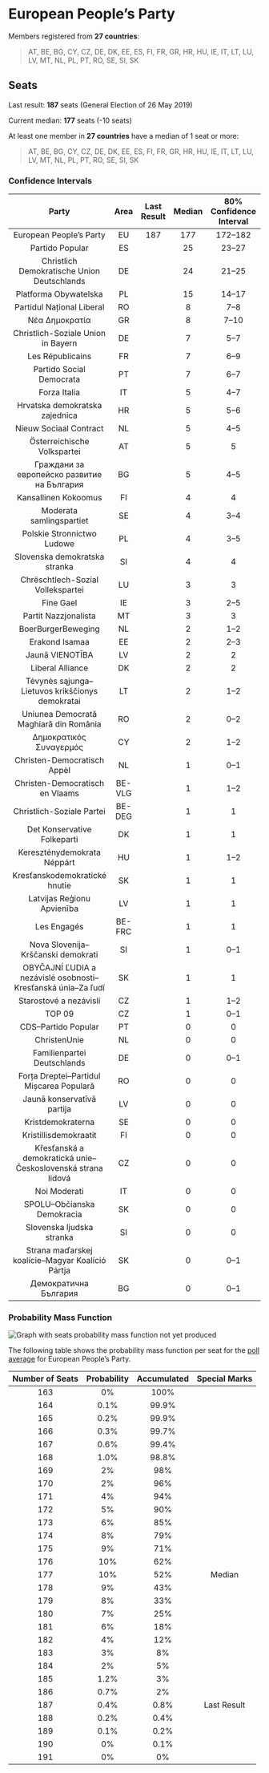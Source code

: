 # European People’s Party

Members registered from **27 countries**:

> AT, BE, BG, CY, CZ, DE, DK, EE, ES, FI, FR, GR, HR, HU, IE, IT, LT, LU, LV, MT, NL, PL, PT, RO, SE, SI, SK

## Seats

Last result: **187** seats (General Election of 26 May 2019)

Current median: **177** seats (-10 seats)

At least one member in **27 countries** have a median of 1 seat or more:

> AT, BE, BG, CY, CZ, DE, DK, EE, ES, FI, FR, GR, HR, HU, IE, IT, LT, LU, LV, MT, NL, PL, PT, RO, SE, SI, SK

### Confidence Intervals

| Party | Area | Last Result | Median | 80% Confidence Interval | 90% Confidence Interval | 95% Confidence Interval | 99% Confidence Interval |
|:-----:|:----:|:-----------:|:------:|:-----------------------:|:-----------------------:|:-----------------------:|:-----------------------:|
| European People’s Party | EU | 187 | 177 | 172–182 | 170–183 | 169–185 | 166–187 |
| Partido Popular | ES | | 25 | 23–27 | 23–27 | 23–28 | 22–29 |
| Christlich Demokratische Union Deutschlands | DE | | 24 | 21–25 | 21–25 | 20–26 | 19–27 |
| Platforma Obywatelska | PL | | 15 | 14–17 | 14–18 | 14–19 | 13–19 |
| Partidul Național Liberal | RO | | 8 | 7–8 | 7–9 | 6–9 | 6–9 |
| Νέα Δημοκρατία | GR | | 8 | 7–10 | 7–10 | 7–10 | 7–10 |
| Christlich-Soziale Union in Bayern | DE | | 7 | 5–7 | 5–8 | 5–8 | 5–9 |
| Les Républicains | FR | | 7 | 6–9 | 6–9 | 6–9 | 5–10 |
| Partido Social Democrata | PT | | 7 | 6–7 | 6–8 | 6–8 | 6–8 |
| Forza Italia | IT | | 5 | 4–7 | 3–7 | 3–8 | 3–9 |
| Hrvatska demokratska zajednica | HR | | 5 | 5–6 | 5–6 | 5–6 | 4–6 |
| Nieuw Sociaal Contract | NL | | 5 | 4–5 | 4–5 | 4–5 | 4–6 |
| Österreichische Volkspartei | AT | | 5 | 5 | 5 | 4–6 | 4–6 |
| Граждани за европейско развитие на България | BG | | 5 | 4–5 | 4–6 | 4–6 | 4–6 |
| Kansallinen Kokoomus | FI | | 4 | 4 | 4 | 4–5 | 3–5 |
| Moderata samlingspartiet | SE | | 4 | 3–4 | 3–4 | 3–4 | 3–4 |
| Polskie Stronnictwo Ludowe | PL | | 4 | 3–5 | 3–5 | 3–5 | 3–6 |
| Slovenska demokratska stranka | SI | | 4 | 4 | 3–5 | 3–5 | 3–5 |
| Chrëschtlech-Sozial Vollekspartei | LU | | 3 | 3 | 3 | 3 | 3 |
| Fine Gael | IE | | 3 | 2–5 | 2–5 | 2–5 | 2–5 |
| Partit Nazzjonalista | MT | | 3 | 3 | 3 | 3 | 2–3 |
| BoerBurgerBeweging | NL | | 2 | 1–2 | 1–2 | 1–2 | 1–3 |
| Erakond Isamaa | EE | | 2 | 2–3 | 2–3 | 2–3 | 2–3 |
| Jaunā VIENOTĪBA | LV | | 2 | 2 | 2 | 2 | 2 |
| Liberal Alliance | DK | | 2 | 2 | 2 | 2 | 1–3 |
| Tėvynės sąjunga–Lietuvos krikščionys demokratai | LT | | 2 | 1–2 | 1–2 | 1–2 | 1–2 |
| Uniunea Democrată Maghiară din România | RO | | 2 | 0–2 | 0–2 | 0–2 | 0–2 |
| Δημοκρατικός Συναγερμός | CY | | 2 | 1–2 | 1–2 | 1–2 | 1–2 |
| Christen-Democratisch Appèl | NL | | 1 | 0–1 | 0–1 | 0–1 | 0–1 |
| Christen-Democratisch en Vlaams | BE-VLG | | 1 | 1–2 | 1–2 | 1–2 | 1–2 |
| Christlich-Soziale Partei | BE-DEG | | 1 | 1 | 1 | 1 | 1 |
| Det Konservative Folkeparti | DK | | 1 | 1 | 0–1 | 0–1 | 0–1 |
| Kereszténydemokrata Néppárt | HU | | 1 | 1–2 | 1–2 | 1–2 | 1–2 |
| Kresťanskodemokratické hnutie | SK | | 1 | 1 | 1–2 | 1–2 | 0–2 |
| Latvijas Reģionu Apvienība | LV | | 1 | 1 | 1 | 1 | 1 |
| Les Engagés | BE-FRC | | 1 | 1 | 1 | 0–1 | 0–1 |
| Nova Slovenija–Krščanski demokrati | SI | | 1 | 0–1 | 0–1 | 0–1 | 0–1 |
| OBYČAJNÍ ĽUDIA a nezávislé osobnosti–Kresťanská únia–Za ľudí | SK | | 1 | 1 | 0–1 | 0–1 | 0–2 |
| Starostové a nezávislí | CZ | | 1 | 1–2 | 1–2 | 1–2 | 0–2 |
| TOP 09 | CZ | | 1 | 0–1 | 0–1 | 0–1 | 0–1 |
| CDS–Partido Popular | PT | | 0 | 0 | 0 | 0 | 0 |
| ChristenUnie | NL | | 0 | 0 | 0 | 0 | 0 |
| Familienpartei Deutschlands | DE | | 0 | 0–1 | 0–1 | 0–1 | 0–1 |
| Forța Dreptei–Partidul Mișcarea Populară | RO | | 0 | 0 | 0 | 0 | 0 |
| Jaunā konservatīvā partija | LV | | 0 | 0 | 0 | 0 | 0 |
| Kristdemokraterna | SE | | 0 | 0 | 0–1 | 0–1 | 0–1 |
| Kristillisdemokraatit | FI | | 0 | 0 | 0 | 0 | 0–1 |
| Křesťanská a demokratická unie–Československá strana lidová | CZ | | 0 | 0 | 0 | 0 | 0 |
| Noi Moderati | IT | | 0 | 0 | 0 | 0 | 0 |
| SPOLU–Občianska Demokracia | SK | | 0 | 0 | 0 | 0 | 0 |
| Slovenska ljudska stranka | SI | | 0 | 0 | 0 | 0 | 0 |
| Strana maďarskej koalície–Magyar Koalíció Pártja | SK | | 0 | 0–1 | 0–1 | 0–1 | 0–1 |
| Демократична България | BG | | 0 | 0–1 | 0–1 | 0–1 | 0–1 |

### Probability Mass Function

![Graph with seats probability mass function not yet produced](average-2024-01-15-seats-pmf-europeanpeople’sparty.png "Seats Probability Mass Function")

The following table shows the probability mass function per seat for the [poll average](average-2024-01-15.html) for European People’s Party.

| Number of Seats | Probability | Accumulated | Special Marks |
|:---------------:|:-----------:|:-----------:|:-------------:|
| 163 | 0% | 100% |  |
| 164 | 0.1% | 99.9% |  |
| 165 | 0.2% | 99.9% |  |
| 166 | 0.3% | 99.7% |  |
| 167 | 0.6% | 99.4% |  |
| 168 | 1.0% | 98.8% |  |
| 169 | 2% | 98% |  |
| 170 | 2% | 96% |  |
| 171 | 4% | 94% |  |
| 172 | 5% | 90% |  |
| 173 | 6% | 85% |  |
| 174 | 8% | 79% |  |
| 175 | 9% | 71% |  |
| 176 | 10% | 62% |  |
| 177 | 10% | 52% | Median |
| 178 | 9% | 43% |  |
| 179 | 8% | 33% |  |
| 180 | 7% | 25% |  |
| 181 | 6% | 18% |  |
| 182 | 4% | 12% |  |
| 183 | 3% | 8% |  |
| 184 | 2% | 5% |  |
| 185 | 1.2% | 3% |  |
| 186 | 0.7% | 2% |  |
| 187 | 0.4% | 0.8% | Last Result |
| 188 | 0.2% | 0.4% |  |
| 189 | 0.1% | 0.2% |  |
| 190 | 0% | 0.1% |  |
| 191 | 0% | 0% |  |



